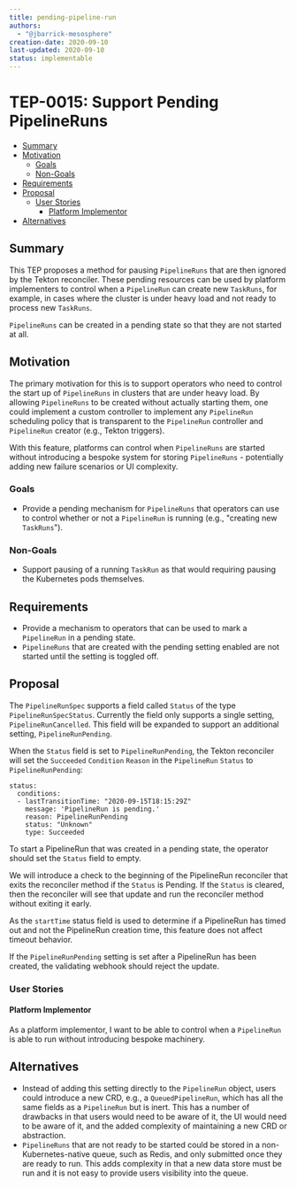 ```yaml
---
title: pending-pipeline-run
authors:
  - "@jbarrick-mesosphere"
creation-date: 2020-09-10
last-updated: 2020-09-10
status: implementable
---
```


# TEP-0015: Support Pending PipelineRuns

<!-- toc -->
- [Summary](#summary)
- [Motivation](#motivation)
  - [Goals](#goals)
  - [Non-Goals](#non-goals)
- [Requirements](#requirements)
- [Proposal](#proposal)
  - [User Stories](#user-stories)
    - [Platform Implementor](#platform-implementor)
- [Alternatives](#alternatives)
<!-- /toc -->

## Summary

This TEP proposes a method for pausing `PipelineRuns` that are then ignored by
the Tekton reconciler. These pending resources can be used by platform
implementers to control when a `PipelineRun` can create new `TaskRuns`, for
example, in cases where the cluster is under heavy load and not ready to process
new `TaskRuns`.

`PipelineRuns` can be created in a pending state so that they are not started at all.

## Motivation

The primary motivation for this is to support operators who need to control the
start up of `PipelineRuns` in clusters that are under heavy load. By allowing
`PipelineRuns` to be created without actually starting them, one could implement
a custom controller to implement any `PipelineRun` scheduling policy that is
transparent to the `PipelineRun` controller and `PipelineRun` creator (e.g.,
Tekton triggers).

With this feature, platforms can control when `PipelineRuns` are started without
introducing a bespoke system for storing `PipelineRuns` - potentially adding new
failure scenarios or UI complexity.

### Goals

* Provide a pending mechanism for `PipelineRuns` that operators can use
  to control whether or not a `PipelineRun` is running (e.g., "creating new
  `TaskRuns`").

### Non-Goals

* Support pausing of a running `TaskRun` as that would requiring pausing the
  Kubernetes pods themselves.

## Requirements

* Provide a mechanism to operators that can be used to mark a `PipelineRun` in a pending
  state.
* `PipelineRuns` that are created with the pending setting enabled are not started
  until the setting is toggled off.

## Proposal

The `PipelineRunSpec` supports a field called `Status` of the type
`PipelineRunSpecStatus`. Currently the field only supports a single setting,
`PipelineRunCancelled`. This field will be expanded to support an additional
setting, `PipelineRunPending`.

When the `Status` field is set to `PipelineRunPending`, the Tekton reconciler
will set the `Succeeded` `Condition` `Reason` in the `PipelineRun` `Status` to
`PipelineRunPending`:

```
status:
  conditions:
  - lastTransitionTime: "2020-09-15T18:15:29Z"
    message: 'PipelineRun is pending.'
    reason: PipelineRunPending
    status: "Unknown"
    type: Succeeded
```

To start a PipelineRun that was created in a pending state, the operator should
set the `Status` field to empty.

We will introduce a check to the beginning of the PipelineRun reconciler that
exits the reconciler method if the `Status` is Pending. If the `Status` is
cleared, then the reconciler will see that update and run the reconciler method
without exiting it early.

As the `startTime` status field is used to determine if a PipelineRun has timed
out and not the PipelineRun creation time, this feature does not affect timeout
behavior.

If the `PipelineRunPending` setting is set after a PipelineRun has been created,
the validating webhook should reject the update.

### User Stories

#### Platform Implementor

As a platform implementor, I want to be able to control when a `PipelineRun` is
able to run without introducing bespoke machinery.

## Alternatives

* Instead of adding this setting directly to the `PipelineRun` object,
  users could introduce a new CRD, e.g., a `QueuedPipelineRun`, which has all
  the same fields as a `PipelineRun` but is inert. This has a number of
  drawbacks in that users would need to be aware of it, the UI would need to be
  aware of it, and the added complexity of maintaining a new CRD or abstraction.
* `PipelineRuns` that are not ready to be started could be stored in a
  non-Kubernetes-native queue, such as Redis, and only submitted once they are
  ready to run. This adds complexity in that a new data store must be run and
  it is not easy to provide users visibility into the queue.
